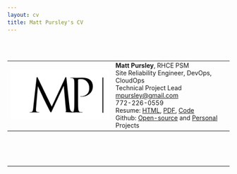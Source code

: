 ```yaml
---
layout: cv
title: Matt Pursley's CV
---
```

<br><br>
<center><div id="contact_table">
  <table width="800">
  <tr>
    <td align="right">
      <img src="assets/matt pursley resume logo v2 cropped.png" width="300">
    </td>
    <td align="left">
      <b>Matt Pursley</b>, RHCE PSM<br>
      Site Reliability Engineer, DevOps, CloudOps<br>
      Technical Project Lead<br>
      <div id="emailaddress">
        <i class="fi-mail"></i> 
        <a href="mailto:mpursley@gmail.com">mpursley@gmail.com</a><br>
      </div>
      <div id="webaddress">
        <i class="fi-telephone"></i> 772-226-0559 
      </div> 
      <div id="webaddress">
        <i class="fi-page"></i> 
        Resume: <a href="http://mattpursley.com/resume">HTML</a>, <a href="Matt_Pursley_Resume.pdf">PDF</a>, <a href="https://github.com/mpursley/mpursley.github.io">Code</a><br>
        <i class="fi-page"></i> 
        Github: <a href="https://github.com/OpenWorldGame-Io">Open-source</a> and <a href="https://github.com/mpursley">Personal</a> Projects
        <br>
      </div>
    </td>
  </tr>
</table></div>
</center>
<br><br><br>
<hr>
